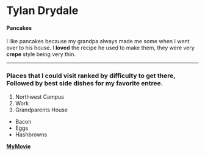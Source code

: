 # Tylan Drydale

#### Pancakes

I like pancakes because my grandpa always made me some when I went over to his house. I **loved** the recipe he used to make them, they were very **crepe** style being very thin. 

---

### Places that I could visit ranked by difficulty to get there, Followed by best side dishes for my favorite entree. 

1. Northwest Campus
2. Work
3. Grandparents House

* Bacon
* Eggs
* Hashbrowns

**[MyMovie](MyMovie.md)**
